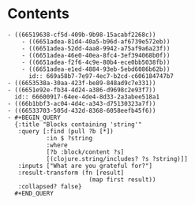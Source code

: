 # Contents
	- ((66519638-cf5d-409b-9b98-15acabf2268c))
		- ((6651adea-81d4-40a5-b96d-af6739e572eb))
		- ((6651adea-52dd-4aa8-9942-a75af9a6a23f))
		- ((6651adea-46e0-40ea-8fc4-3ef394068b0f))
		- ((6651adea-f2f6-4c9e-80b4-ece0bb5038fb))
		- ((6651adea-e1ed-4884-93eb-5ebd6086b62b))
		  id:: 669a58b7-7e97-4ec7-b2cd-c606184747b7
	- ((6653538a-30aa-423f-be89-848ad9c7e331))
	- ((6651e92e-fb34-4d24-a386-d9698c2e93f7))
	  id:: 66600917-64ee-4de4-8d33-2a3abee518a1
	- ((66b1bbf3-ac04-4d4c-a343-d75130323a7f))
	- ((66533703-505d-432d-8368-6058eefb45f6))
	- #+BEGIN_QUERY
	  {:title "Blocks containing 'string'"
	   :query [:find (pull ?b [*])
	           :in $ ?string
	           :where
	           [?b :block/content ?s]
	           [(clojure.string/includes? ?s ?string)]]
	   :inputs ["What are you grateful for?"]
	   :result-transform (fn [result]
	                       (map first result))
	   :collapsed? false}
	  #+END_QUERY